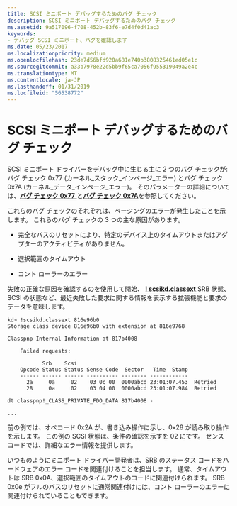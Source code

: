 ```yaml
---
title: SCSI ミニポート デバッグするためのバグ チェック
description: SCSI ミニポート デバッグするためのバグ チェック
ms.assetid: 9a517096-f708-452b-83f6-e7d4f0d41ac3
keywords:
- デバッグ SCSI ミニポート、バグを確認します
ms.date: 05/23/2017
ms.localizationpriority: medium
ms.openlocfilehash: 23de7d56bfd920a681e740b3808325461ed05e1c
ms.sourcegitcommit: a33b7978e22d5bb9f65ca7056f955319049a2e4c
ms.translationtype: MT
ms.contentlocale: ja-JP
ms.lasthandoff: 01/31/2019
ms.locfileid: "56538772"
---
```

# <a name="bug-checks-for-scsi-miniport-debugging"></a>SCSI ミニポート デバッグするためのバグ チェック


SCSI ミニポート ドライバーをデバッグ中に生じる主に 2 つのバグ チェックが: バグ チェック 0x77 (カーネル\_スタック\_インページ\_エラー) とバグ チェック 0x7A (カーネル\_データ\_インページ\_エラー)。 そのパラメーターの詳細については、[**バグ チェック 0x77** ](bug-check-0x77--kernel-stack-inpage-error.md)と[**バグ チェック 0x7A**](bug-check-0x7a--kernel-data-inpage-error.md)を参照してください。

これらのバグ チェックのそれぞれは、ページングのエラーが発生したことを示します。 これらのバグ チェックの 3 つの主な原因があります。

-   完全なバスのリセットにより、特定のデバイス上のタイムアウトまたはアダプターのアクティビティがありません。

-   選択範囲のタイムアウト

-   コント ローラーのエラー

失敗の正確な原因を確認するのを使用して開始、 [ **! scsikd.classext** ](-scsikd-classext.md) SRB 状態、SCSI の状態など、最近失敗した要求に関する情報を表示する拡張機能と要求のデータを意味します。

```dbgcmd
kd> !scsikd.classext 816e96b0
Storage class device 816e96b0 with extension at 816e9768

Classpnp Internal Information at 817b4008

    Failed requests:

           Srb    Scsi
    Opcode Status Status Sense Code  Sector   Time  Stamp
    ------ ------ ------ ---------- -------- ------------
      2a     0a     02    03 0c 00  0000abcd 23:01:07.453  Retried
      28     0a     02    03 04 00  0000abcd 23:01:07.984  Retried

dt classpnp!_CLASS_PRIVATE_FDO_DATA 817b4008 -

...
```

前の例では、オペコード 0x2A が、書き込み操作に示し、0x28 が読み取り操作を示します。 この例の SCSI 状態は、条件の確認を示すを 02 にです。 センス コードでは、詳細なエラー情報を提供します。

いつものようにミニポート ドライバー開発者は、SRB のステータス コードをハードウェアのエラー コードを関連付けることを担当します。 通常、タイムアウトは SRB 0x0A、選択範囲のタイムアウトのコードに関連付けられます。 SRB 0x0e がフルのバスのリセットに通常関連付けには、コント ローラーのエラーに関連付けられていることもできます。

 

 





